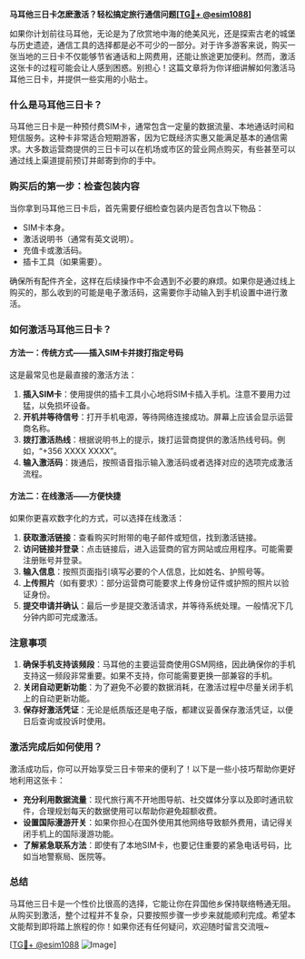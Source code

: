 **马耳他三日卡怎麽激活？轻松搞定旅行通信问题[[TG💪+ @esim1088](https://t.me/s/esim1088)]**

如果你计划前往马耳他，无论是为了欣赏地中海的绝美风光，还是探索古老的城堡与历史遗迹，通信工具的选择都是必不可少的一部分。对于许多游客来说，购买一张当地的三日卡不仅能够节省通话和上网费用，还能让旅途更加便利。然而，激活这张卡的过程可能会让人感到困惑。别担心！这篇文章将为你详细讲解如何激活马耳他三日卡，并提供一些实用的小贴士。

### 什么是马耳他三日卡？

马耳他三日卡是一种预付费SIM卡，通常包含一定量的数据流量、本地通话时间和短信服务。这种卡非常适合短期游客，因为它既经济实惠又能满足基本的通信需求。大多数运营商提供的三日卡可以在机场或市区的营业网点购买，有些甚至可以通过线上渠道提前预订并邮寄到你的手中。

### 购买后的第一步：检查包装内容

当你拿到马耳他三日卡后，首先需要仔细检查包装内是否包含以下物品：
- SIM卡本身。
- 激活说明书（通常有英文说明）。
- 充值卡或激活码。
- 插卡工具（如果需要）。

确保所有配件齐全，这样在后续操作中不会遇到不必要的麻烦。如果你是通过线上购买的，那么收到的可能是电子激活码，这需要你手动输入到手机设置中进行激活。

### 如何激活马耳他三日卡？

#### 方法一：传统方式——插入SIM卡并拨打指定号码
这是最常见也是最直接的激活方法：

1. **插入SIM卡**：使用提供的插卡工具小心地将SIM卡插入手机。注意不要用力过猛，以免损坏设备。
2. **开机并等待信号**：打开手机电源，等待网络连接成功。屏幕上应该会显示运营商名称。
3. **拨打激活热线**：根据说明书上的提示，拨打运营商提供的激活热线号码。例如，“+356 XXXX XXXX”。
4. **输入激活码**：拨通后，按照语音指示输入激活码或者选择对应的选项完成激活流程。

#### 方法二：在线激活——方便快捷
如果你更喜欢数字化的方式，可以选择在线激活：

1. **获取激活链接**：查看购买时附带的电子邮件或短信，找到激活链接。
2. **访问链接并登录**：点击链接后，进入运营商的官方网站或应用程序。可能需要注册账号并登录。
3. **输入信息**：按照页面指引填写必要的个人信息，比如姓名、护照号等。
4. **上传照片**（如有要求）：部分运营商可能要求上传身份证件或护照的照片以验证身份。
5. **提交申请并确认**：最后一步是提交激活请求，并等待系统处理。一般情况下几分钟内即可完成激活。

### 注意事项

1. **确保手机支持该频段**：马耳他的主要运营商使用GSM网络，因此确保你的手机支持这一频段非常重要。如果不支持，你可能需要更换一部兼容的手机。
2. **关闭自动更新功能**：为了避免不必要的数据消耗，在激活过程中尽量关闭手机上的自动更新功能。
3. **保存好激活凭证**：无论是纸质版还是电子版，都建议妥善保存激活凭证，以便日后查询或投诉时使用。

### 激活完成后如何使用？

激活成功后，你可以开始享受三日卡带来的便利了！以下是一些小技巧帮助你更好地利用这张卡：

- **充分利用数据流量**：现代旅行离不开地图导航、社交媒体分享以及即时通讯软件，合理规划每天的数据使用可以帮助你避免超额收费。
- **设置国际漫游开关**：如果你担心在国外使用其他网络导致额外费用，请记得关闭手机上的国际漫游功能。
- **了解紧急联系方法**：即使有了本地SIM卡，也要记住重要的紧急电话号码，比如当地警察局、医院等。

### 总结

马耳他三日卡是一个性价比很高的选择，它能让你在异国他乡保持联络畅通无阻。从购买到激活，整个过程并不复杂，只要按照步骤一步步来就能顺利完成。希望本文能帮到即将踏上旅程的你！如果你还有任何疑问，欢迎随时留言交流哦~

[[TG💪+ @esim1088](https://t.me/s/esim1088) ![Image](https://i.postimg.cc/4NQfJmqS/Snipaste-2025-05-13-00-14-12.png)]